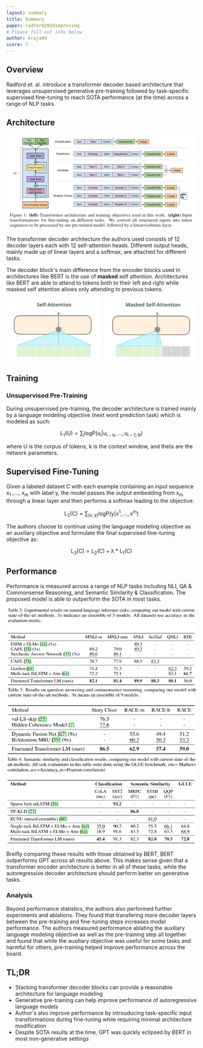 ```yaml
---
layout: summary
title: Summary
paper: radford2018improving
# Please fill out info below
author: kraja99
score: 7
---
```


## Overview

  Radford et. al. introduce a transformer decoder based architecture that leverages unsupervised generative pre-training followed by task-specific supervised fine-tuning to reach SOTA performance (at the time) across a range of NLP tasks.

## Architecture

![Architecture](radford2018improving_1a.png)

The transformer decoder architecture the authors used consists of 12 decoder layers each with 12 self-attention heads. Different output heads, mainly made up of linear layers and a softmax, are attached for different tasks.

The decoder block's main difference from the encoder blocks used in architectures like BERT is the use of **masked** self attention. Architectures like BERT are able to attend to tokens both to their left and right while masked self attention allows only attending to previous tokens.

![Masked vs Normal Self-Attention](radford2018improving_1b.png)

## Training

### Unsupervised Pre-Training
During unsupervised pre-training, the decoder architecture is trained mainly by a language modeling objective (next word prediction task) which is modeled as such:

$$\mathrm{ L_1(U) = \sum_i log P(u_i|u_{i-k},...,u_{i-1;\Theta}) }$$

where U is the corpus of tokens, k is the context window, and theta are the network parameters.

## Supervised Fine-Tuning

Given a labeled dataset C with each example containing an input sequence x<sub>1</sub> ,..., x<sub>m</sub> with label y, the model passes the output embedding from  x<sub>m</sub> through a linear layer and then performs a softmax leading to the objective:

$$\mathrm{ L_2(C) = \sum_{(x, y)} log P(y|x^1,...,x^m) }$$

The authors choose to continue using the language modeling objective as an auxiliary objective and formulate the final supervised fine-tuning objective as:

$$\mathrm{ L_3(C) = L_2(C) + \lambda * L_1(C) }$$

## Performance

Performance is measured across a range of NLP tasks including NLI, QA & Commonsense Reasoning, and Semantic Similarity & Classification. The proposed model is able to outperform the SOTA in most tasks. 

![NLI Performance](radford2018improving_1c.png)
![QA/Commonsense Performance](radford2018improving_1d.png)
![Semantic Similarity/Classification Performance](radford2018improving_1e.png)

Breifly comparing these results with those obtained by BERT, BERT outperforms GPT across all results above. This makes sense given that a transformer encoder architecture is better in all of these tasks, while the autoregressive decoder architecture should perform better on generative tasks.

### Analysis

Beyond performance statistics, the authors also performed further experiments and ablations. They found that transfering more decoder layers between the pre-training and fine-tuning steps increases model performance. The authors measured performance ablating the auxiliary language modeling objective as well as the pre-training step all together and found that while the auxiliary objective was useful for some tasks and harmful for others, pre-training helped improve performance across the board.

## TL;DR
* Stacking transformer decoder blocks can provide a reasonable architecture for language modeling
* Generative pre-training can help improve performance of autoregressive language models
* Author's also improve performance by introuducing task-specific input transformations during fine-tuning while requiring minimal architecture modification
* Despite SOTA results at the time, GPT was quickly eclipsed by BERT in most non-generative settings

